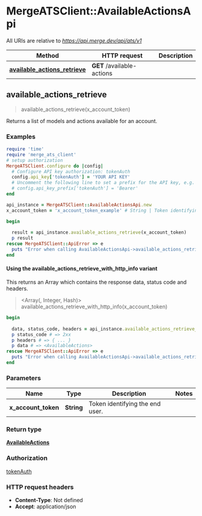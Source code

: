 # MergeATSClient::AvailableActionsApi

All URIs are relative to *https://api.merge.dev/api/ats/v1*

| Method | HTTP request | Description |
| ------ | ------------ | ----------- |
| [**available_actions_retrieve**](AvailableActionsApi.md#available_actions_retrieve) | **GET** /available-actions |  |


## available_actions_retrieve

> <AvailableActions> available_actions_retrieve(x_account_token)



Returns a list of models and actions available for an account.

### Examples

```ruby
require 'time'
require 'merge_ats_client'
# setup authorization
MergeATSClient.configure do |config|
  # Configure API key authorization: tokenAuth
  config.api_key['tokenAuth'] = 'YOUR API KEY'
  # Uncomment the following line to set a prefix for the API key, e.g. 'Bearer' (defaults to nil)
  # config.api_key_prefix['tokenAuth'] = 'Bearer'
end

api_instance = MergeATSClient::AvailableActionsApi.new
x_account_token = 'x_account_token_example' # String | Token identifying the end user.

begin
  
  result = api_instance.available_actions_retrieve(x_account_token)
  p result
rescue MergeATSClient::ApiError => e
  puts "Error when calling AvailableActionsApi->available_actions_retrieve: #{e}"
end
```

#### Using the available_actions_retrieve_with_http_info variant

This returns an Array which contains the response data, status code and headers.

> <Array(<AvailableActions>, Integer, Hash)> available_actions_retrieve_with_http_info(x_account_token)

```ruby
begin
  
  data, status_code, headers = api_instance.available_actions_retrieve_with_http_info(x_account_token)
  p status_code # => 2xx
  p headers # => { ... }
  p data # => <AvailableActions>
rescue MergeATSClient::ApiError => e
  puts "Error when calling AvailableActionsApi->available_actions_retrieve_with_http_info: #{e}"
end
```

### Parameters

| Name | Type | Description | Notes |
| ---- | ---- | ----------- | ----- |
| **x_account_token** | **String** | Token identifying the end user. |  |

### Return type

[**AvailableActions**](AvailableActions.md)

### Authorization

[tokenAuth](../README.md#tokenAuth)

### HTTP request headers

- **Content-Type**: Not defined
- **Accept**: application/json

